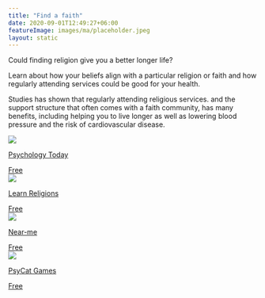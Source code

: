 ```yaml
---
title: "Find a faith"
date: 2020-09-01T12:49:27+06:00
featureImage: images/ma/placeholder.jpeg
layout: static
---
```


Could finding religion give you a better longer life?

Learn about how your beliefs align with a particular religion or faith and how regularly attending services could be good for your health.

Studies has shown that regularly attending religious services. and the support structure that often comes with a faith community, has many benefits, including helping you to live longer as well as lowering blood pressure and the risk of cardiovascular disease.

<a class="ma-link" href="https://www.psychologytoday.com/us/blog/supersurvivors/201809/is-religion-good-or-bad-us"><div class="ma-card ma-card-Community"><div class="ma-icon"><img src ="/images/Icon-check - community - opacity.svg"/></div><div class="ma-name"><p>Psychology Today</p></div><div class="ma-paid-text"><span>Free</span></div></div></a><a class="ma-link" href="https://www.learnreligions.com/"><div class="ma-card ma-card-Community"><div class="ma-icon"><img src ="/images/Icon-check - community - opacity.svg"/></div><div class="ma-name"><p>Learn Religions</p></div><div class="ma-paid-text"><span>Free</span></div></div></a><a class="ma-link" href="https://near-me.store/en/religious-centers-near-me"><div class="ma-card ma-card-Community"><div class="ma-icon"><img src ="/images/Icon-check - community - opacity.svg"/></div><div class="ma-name"><p>Near-me</p></div><div class="ma-paid-text"><span>Free</span></div></div></a><a class="ma-link" href="https://psycatgames.com/quiz/what-is-my-religion/"><div class="ma-card ma-card-Community"><div class="ma-icon"><img src ="/images/Icon-check - community - opacity.svg"/></div><div class="ma-name"><p>PsyCat Games</p></div><div class="ma-paid-text"><span>Free</span></div></div></a>  

<br/><br/>






